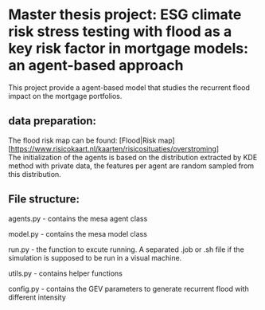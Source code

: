 # Master thesis project: ESG climate risk stress testing with flood as a key risk factor in mortgage models: an agent-based approach

This project provide a agent-based model that studies the recurrent flood impact on the mortgage portfolios.

## data preparation: 

The flood risk map can be found: [Flood|Risk map][https://www.risicokaart.nl/kaarten/risicosituaties/overstroming]  
The initialization of the agents is based on the distribution extracted by KDE method with private data, the features per agent are random sampled from this distribution.

## File structure:

agents.py - contains the mesa agent class

model.py - contains the mesa model class

run.py - the function to excute running. A separated .job or .sh file if the simulation is supposed to be run in a visual machine.

utils.py - contains helper functions 

config.py - contains the GEV parameters to generate recurrent flood with different intensity

